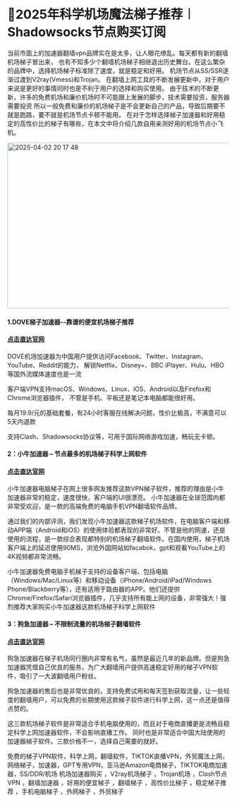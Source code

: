 # 🚀2025年科学机场魔法梯子推荐︱Shadowsocks节点购买订阅

当前市面上的加速器翻墙vpn品牌实在是太多，让人眼花缭乱。每天都有新的翻墙机场梯子冒出来，
也有不知多少个翻墙机场梯子相继退出历史舞台。在这么繁杂的品牌中，选择机场梯子标准除了速度，就是稳定和好用。
机场节点从SS/SSR逐渐过渡到V2ray(Vmess)和Trojan。
在翻墙上网工具的不断发展更新中，对于用户来说是更好的事情同时也是不利于用户的选择和购买使用。
由于技术的不断更新，许多的免费机场和廉价机场时不可能跟上发展的脚步，技术需要投资，服务器需要投资
所以一般免费和廉价的机场梯子是不会更新自己的产品，导致后期要不就是跑路，要不就是机场节点卡顿不能用。
在对于怎样选择梯子加速器和好用稳定的高性价比的梯子有哪些，在本文中将介绍几款自用亲测好用的机场节点小飞机。

<img width="770" height="376" alt="2025-04-02 20 17 48" src="https://github.com/user-attachments/assets/9ebfcef2-ab33-48a9-969d-48600227d50e" />

#### 1.DOVE梯子加速器--靠谱的便宜机场梯子推荐
#### [点击直达官网](https://dove8.cc/a.php?alavBTtF8UB)

DOVE机场加速器为中国用户提供访问Facebook、Twitter、Instagram、YouTube、Reddit的能力， 解锁Netflix、Disney+、BBC iPlayer、Hulu、HBO等国外流媒体速度也是一流

客户端VPN支持macOS、Windows、Linux、iOS、Android以及Firefox和Chrome浏览器插件， 不管是手机、平板还是笔记本电脑都能很好用。

每月19.9/元的基础套餐，有24小时客服在线解决问题，性价比极高，不满意可以5天内退款

支持Clash、Shadowsocks协议等，可用于国际网络游戏加速，畅玩无卡顿。


#### 2：小牛加速器 – 节点最多的机场梯子科学上网软件
#### [点击直达官网](https://dove8.cc/a.php?alavBTtF8UB)

小牛加速器电脑梯子在网上很多网友推荐这款VPN梯子软件，推荐的理由是小牛加速器非常的稳定，速度很快，客户端的UI很漂亮。 小牛加速器在全球范围内都非常受欢迎，是一款的高端免费的电脑手机VPN翻墙软件品牌。

通过我们的内部评测，我们发现小牛加速器这款梯子机场软件，在电脑客户端和移动APP端（Android和iOS）的使用体验都表现的非常好。不管是他的网速，还是使用的流程，是一款综合表现都特别的机场梯子翻墙软件。在国内使用，梯子机场客户端上的延迟使用90MS，浏览外国网站如facabok，gpt和观看YouTube上的4K视频都非常流畅。

小牛加速器免费电脑手机梯子支持的设备客户端，包括电脑（Windows/Mac/Linux等）和移动设备（iPhone/Android/iPad/Windows Phone/Blackberry等），还有适用于路由器的APP。他们还提供Chrome/Firefox/Safari浏览器插件，几乎支持所有能上网的设备，非常强大！强烈推荐大家购买小牛加速器这款机场梯子科学上网软件

#### 3：狗急加速器 – 不限制流量的机场梯子翻墙软件
#### [点击直达官网](https://dove8.cc/a.php?alavBTtF8UB)

狗急加速器在梯子机场同行圈内非常有名气，虽然是最近几年的新品牌。但是狗急加速器凭借自己优良的服务，为广大翻墙用户提供高速稳定好用的梯子VPN软件，吸引了一大波翻墙用户粉丝。

狗急加速器的售后也是非常优良的，支持免费试用和每天签到获取流量，让一些轻度的翻墙用户，可以免费的长期使用这款梯子软件进行科学上网，这一点还是值得点赞的。

这三款机场梯子软件是非常适合手机电脑使用的，而且对于电商直播更是流畅且稳定科学上网加速器软件，不会影响直播工作。 同时也是非常适合中国大陆使用的加速器梯子软件。三款价格不一，选择自己需要的就好。

免费的梯子VPN软件，科学上网，翻墙软件，TIKTOK直播VPN，外贸魔法上网，网络梯子，加速器，GPT专用VPN，亚马逊Amazon电商梯子，TIKTOK电商加速器，SS/DDR/机场 机场加速器购买 ，V2ray机场梯子 ，Trojan机场 ，Clash节点VPN ，翻墙加速器 ，好用的便宜梯子 ，翻墙梯子 ，高性价比梯子 ，稳定梯子推荐 ，手机电脑梯子 ，外网梯子 ，外贸梯子
